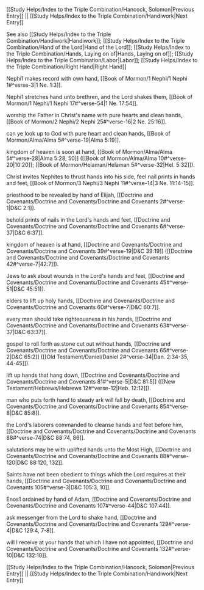 [[Study Helps/Index to the Triple Combination/Hancock, Solomon|Previous Entry]]  ||  [[Study Helps/Index to the Triple Combination/Handiwork|Next Entry]]

 See also [[Study Helps/Index to the Triple Combination/Handiwork|Handiwork]]; [[Study Helps/Index to the Triple Combination/Hand of the Lord|Hand of the Lord]]; [[Study Helps/Index to the Triple Combination/Hands, Laying on of|Hands, Laying on of]]; [[Study Helps/Index to the Triple Combination/Labor|Labor]]; [[Study Helps/Index to the Triple Combination/Right Hand|Right Hand]]

 Nephi1 makes record with own hand, [[Book of Mormon/1 Nephi/1 Nephi 1#^verse-3|1 Ne. 1:3]].

 Nephi1 stretches hand unto brethren, and the Lord shakes them, [[Book of Mormon/1 Nephi/1 Nephi 17#^verse-54|1 Ne. 17:54]].

 worship the Father in Christ's name with pure hearts and clean hands, [[Book of Mormon/2 Nephi/2 Nephi 25#^verse-16|2 Ne. 25:16]].

 can ye look up to God with pure heart and clean hands, [[Book of Mormon/Alma/Alma 5#^verse-19|Alma 5:19]].

 kingdom of heaven is soon at hand, [[Book of Mormon/Alma/Alma 5#^verse-28|Alma 5:28, 50]] ([[Book of Mormon/Alma/Alma 10#^verse-20|10:20]]; [[Book of Mormon/Helaman/Helaman 5#^verse-32|Hel. 5:32]]).

 Christ invites Nephites to thrust hands into his side, feel nail prints in hands and feet, [[Book of Mormon/3 Nephi/3 Nephi 11#^verse-14|3 Ne. 11:14-15]].

 priesthood to be revealed by hand of Elijah, [[Doctrine and Covenants/Doctrine and Covenants/Doctrine and Covenants 2#^verse-1|D&C 2:1]].

 behold prints of nails in the Lord's hands and feet, [[Doctrine and Covenants/Doctrine and Covenants/Doctrine and Covenants 6#^verse-37|D&C 6:37]].

 kingdom of heaven is at hand, [[Doctrine and Covenants/Doctrine and Covenants/Doctrine and Covenants 39#^verse-19|D&C 39:19]] ([[Doctrine and Covenants/Doctrine and Covenants/Doctrine and Covenants 42#^verse-7|42:7]]).

 Jews to ask about wounds in the Lord's hands and feet, [[Doctrine and Covenants/Doctrine and Covenants/Doctrine and Covenants 45#^verse-51|D&C 45:51]].

 elders to lift up holy hands, [[Doctrine and Covenants/Doctrine and Covenants/Doctrine and Covenants 60#^verse-7|D&C 60:7]].

 every man should take righteousness in his hands, [[Doctrine and Covenants/Doctrine and Covenants/Doctrine and Covenants 63#^verse-37|D&C 63:37]].

 gospel to roll forth as stone cut out without hands, [[Doctrine and Covenants/Doctrine and Covenants/Doctrine and Covenants 65#^verse-2|D&C 65:2]] ([[Old Testament/Daniel/Daniel 2#^verse-34|Dan. 2:34-35, 44-45]]).

 lift up hands that hang down, [[Doctrine and Covenants/Doctrine and Covenants/Doctrine and Covenants 81#^verse-5|D&C 81:5]] ([[New Testament/Hebrews/Hebrews 12#^verse-12|Heb. 12:12]]).

 man who puts forth hand to steady ark will fall by death, [[Doctrine and Covenants/Doctrine and Covenants/Doctrine and Covenants 85#^verse-8|D&C 85:8]].

 the Lord's laborers commanded to cleanse hands and feet before him, [[Doctrine and Covenants/Doctrine and Covenants/Doctrine and Covenants 88#^verse-74|D&C 88:74, 86]].

 salutations may be with uplifted hands unto the Most High, [[Doctrine and Covenants/Doctrine and Covenants/Doctrine and Covenants 88#^verse-120|D&C 88:120, 132]].

 Saints have not been obedient to things which the Lord requires at their hands, [[Doctrine and Covenants/Doctrine and Covenants/Doctrine and Covenants 105#^verse-3|D&C 105:3, 10]].

 Enos1 ordained by hand of Adam, [[Doctrine and Covenants/Doctrine and Covenants/Doctrine and Covenants 107#^verse-44|D&C 107:44]].

 ask messenger from the Lord to shake hand, [[Doctrine and Covenants/Doctrine and Covenants/Doctrine and Covenants 129#^verse-4|D&C 129:4, 7-8]].

 will I receive at your hands that which I have not appointed, [[Doctrine and Covenants/Doctrine and Covenants/Doctrine and Covenants 132#^verse-10|D&C 132:10]].

[[Study Helps/Index to the Triple Combination/Hancock, Solomon|Previous Entry]]  ||  [[Study Helps/Index to the Triple Combination/Handiwork|Next Entry]]
